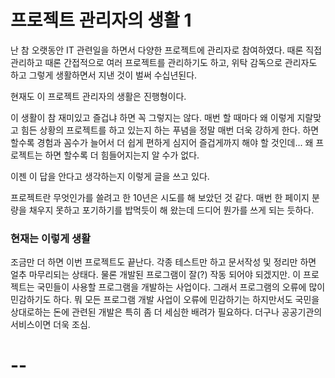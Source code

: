 # 프로젝트 관리자의 생활 1

난 참 오랫동안 IT 관련일을 하면서 다양한 프로젝트에 관리자로 참여하였다. 때론 직접 관리하고 때론 간접적으로 여러 프로젝트를 관리하기도 하고, 위탁 감독으로 관리자도 하고 그렇게 생활하면서 지낸 것이 벌써 수십년된다.

현재도 이 프로젝트 관리자의 생활은 진행형이다.

이 생활이 참 재미있고 즐겁냐 하면 꼭 그렇지는 않다. 매번 할 때마다 왜 이렇게 지랄맞고 힘든 상황의 프로젝트를 하고 있는지 하는 푸념을 정말 매번 더욱 강하게 한다. 하면 할수록 경험과 꼼수가 늘어서 더 쉽게 편하게 심지어 즐겁게까지 해야 할 것인데... 왜 프로젝트는 하면 할수록 더 힘들어지는지 알 수가 없다.

이젠 이 답을 안다고 생각하는지 이렇게 글을 쓰고 있다.

프로젝트란 무엇인가를 쓸려고 한 10년은 시도를 해 보았던 것 같다. 매번 한 페이지 분량을 채우지 못하고 포기하기를 밥먹듯이 해 왔는데 드디어 뭔가를 쓰게 되는 듯하다.

### 현재는 이렇게 생활
조금만 더 하면 이번 프로젝트도 끝난다. 각종 테스트만 하고 문서작성 및 정리만 하면 얼추 마무리되는 상태다. 물론 개발된 프로그램이 잘(?) 작동 되어야 되겠지만. 이 프로젝트는 국민들이 사용할 프로그램을 개발하는 사업이다. 그래서 프로그램의 오류에 많이 민감하기도 하다. 뭐 모든 프로그램 개발 사업이 오류에 민감하기는 하지만서도 국민을 상대로하는 돈에 관련된 개발은 특히 좀 더 세심한 배려가 필요하다. 더구나 공공기관의 서비스이면 더욱 조심.

# --




